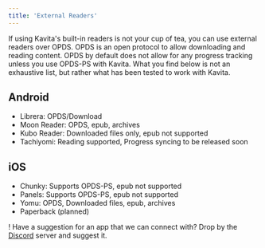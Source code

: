 ```yaml
---
title: 'External Readers'
---
```


If using Kavita's built-in readers is not your cup of tea, you can use external readers over OPDS. OPDS is an open protocol to allow downloading and reading content. OPDS by default does not allow for any progress tracking unless you use OPDS-PS with Kavita. What you find below is not an exhaustive list, but rather what has been tested to work with Kavita. 


## Android
* Librera: OPDS/Download
* Moon Reader: OPDS, epub, archives
* Kubo Reader: Downloaded files only, epub not supported
* Tachiyomi: Reading supported, Progress syncing to be released soon


## iOS
* Chunky: Supports OPDS-PS, epub not supported
* Panels: Supports OPDS-PS, epub not supported
* Yomu: OPDS, Downloaded files, epub, archives
* Paperback (planned)

! Have a suggestion for an app that we can connect with? Drop by the [Discord](https://discord.gg/b52wT37kt7) server and suggest it.

